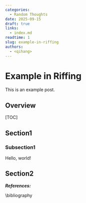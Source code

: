 ```yaml
---
categories:
  - Random Thoughts
date: 2025-09-15
draft: true
links:
  - index.md
readtime: 1
slug: example-in-riffing
authors:
  - <qihang>
---
```

# Example in Riffing
This is an example post.
<!-- more -->
## Overview
[TOC]
## Section1
### Subsection1
Hello, world!


## Section2

***References:***

\bibliography